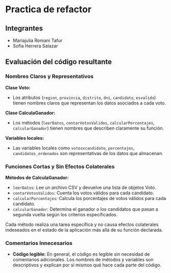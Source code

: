 # Practica de refactor

## Integrantes
- Mariajulia Romani Tafur
- Sofia Herrera Salazar

## Evaluación del código resultante


### Nombres Claros y Representativos

**Clase Voto:**
- Los atributos (`region`, `provincia`, `distrito`, `dni`, `candidato`, `esvalido`) tienen nombres claros que representan los datos asociados a cada voto.

**Clase CalculaGanador:**
- Los métodos (`leerDatos`, `contarVotosValidos`, `calcularPorcentajes`, `calcularGanador`) tienen nombres que describen claramente su función.

**Variables locales:**
- Las variables locales como `votosxcandidato`, `porcentajes`, `candidatos_ordenados` son representativas de los datos que almacenan.

### Funciones Cortas y Sin Efectos Colaterales

**Métodos de CalculaGanador:**
- `leerDatos`: Lee un archivo CSV y devuelve una lista de objetos Voto.
- `contarVotosValidos`: Cuenta los votos válidos para cada candidato.
- `calcularPorcentajes`: Calcula los porcentajes de votos válidos para cada candidato.
- `calcularGanador`: Determina el ganador o los candidatos que pasan a segunda vuelta según los criterios especificados.

Cada método realiza una tarea específica y no causa efectos colaterales indeseados en el estado de la aplicación más allá de su función declarada.

### Comentarios Innecesarios

- **Código legible:** En general, el código es legible sin necesidad de comentarios adicionales. Los nombres de métodos y variables son descriptivos y explican por sí mismos qué hace cada parte del código.
  
